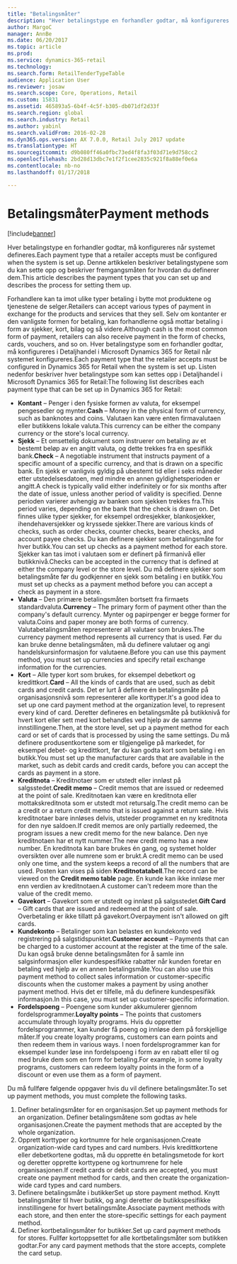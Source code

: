 ```yaml
---
title: "Betalingsmåter"
description: "Hver betalingstype en forhandler godtar, må konfigureres når systemet defineres. Denne artikkelen beskriver betalingstypene som du kan sette opp og beskriver fremgangsmåten for hvordan du definerer dem."
author: MargoC
manager: AnnBe
ms.date: 06/20/2017
ms.topic: article
ms.prod: 
ms.service: dynamics-365-retail
ms.technology: 
ms.search.form: RetailTenderTypeTable
audience: Application User
ms.reviewer: josaw
ms.search.scope: Core, Operations, Retail
ms.custom: 15831
ms.assetid: 465893a5-6b4f-4c5f-b305-db071df2d33f
ms.search.region: global
ms.search.industry: Retail
ms.author: yabinl
ms.search.validFrom: 2016-02-28
ms.dyn365.ops.version: AX 7.0.0, Retail July 2017 update
ms.translationtype: HT
ms.sourcegitcommit: d9b080ff46a0fbc73ed4f8fa3f03d71e9d758cc2
ms.openlocfilehash: 2bd28d13dbc7e1f2f1cee2835c921f8a88ef0e6a
ms.contentlocale: nb-no
ms.lasthandoff: 01/17/2018

---
```


# <a name="payment-methods"></a><span data-ttu-id="519a8-104">Betalingsmåter</span><span class="sxs-lookup"><span data-stu-id="519a8-104">Payment methods</span></span>

[!include[banner](includes/banner.md)]


<span data-ttu-id="519a8-105">Hver betalingstype en forhandler godtar, må konfigureres når systemet defineres.</span><span class="sxs-lookup"><span data-stu-id="519a8-105">Each payment type that a retailer accepts must be configured when the system is set up.</span></span> <span data-ttu-id="519a8-106">Denne artikkelen beskriver betalingstypene som du kan sette opp og beskriver fremgangsmåten for hvordan du definerer dem.</span><span class="sxs-lookup"><span data-stu-id="519a8-106">This article describes the payment types that you can set up and describes the process for setting them up.</span></span>

<span data-ttu-id="519a8-107">Forhandlere kan ta imot ulike typer betaling i bytte mot produktene og tjenestene de selger.</span><span class="sxs-lookup"><span data-stu-id="519a8-107">Retailers can accept various types of payment in exchange for the products and services that they sell.</span></span> <span data-ttu-id="519a8-108">Selv om kontanter er den vanligste formen for betaling, kan forhandlerne også mottar betaling i form av sjekker, kort, bilag og så videre.</span><span class="sxs-lookup"><span data-stu-id="519a8-108">Although cash is the most common form of payment, retailers can also receive payment in the form of checks, cards, vouchers, and so on.</span></span> <span data-ttu-id="519a8-109">Hver betalingstype som en forhandler godtar, må konfigureres i Detaljhandel i Microsoft Dynamics 365 for Retail når systemet konfigureres.</span><span class="sxs-lookup"><span data-stu-id="519a8-109">Each payment type that the retailer accepts must be configured in Dynamics 365 for Retail when the system is set up.</span></span> <span data-ttu-id="519a8-110">Listen nedenfor beskriver hver betalingstype som kan settes opp i Detaljhandel i Microsoft Dynamics 365 for Retail:</span><span class="sxs-lookup"><span data-stu-id="519a8-110">The following list describes each payment type that can be set up in Dynamics 365 for Retail:</span></span>

-   <span data-ttu-id="519a8-111">**Kontant** – Penger i den fysiske formen av valuta, for eksempel pengesedler og mynter.</span><span class="sxs-lookup"><span data-stu-id="519a8-111">**Cash** – Money in the physical form of currency, such as banknotes and coins.</span></span> <span data-ttu-id="519a8-112">Valutaen kan være enten firmavalutaen eller butikkens lokale valuta.</span><span class="sxs-lookup"><span data-stu-id="519a8-112">This currency can be either the company currency or the store's local currency.</span></span>
-   <span data-ttu-id="519a8-113">**Sjekk** – Et omsettelig dokument som instruerer om betaling av et bestemt beløp av en angitt valuta, og dette trekkes fra en spesifikk bank.</span><span class="sxs-lookup"><span data-stu-id="519a8-113">**Check** – A negotiable instrument that instructs payment of a specific amount of a specific currency, and that is drawn on a specific bank.</span></span> <span data-ttu-id="519a8-114">En sjekk er vanligvis gyldig på ubestemt tid eller i seks måneder etter utstedelsesdatoen, med mindre en annen gyldighetsperioden er angitt.</span><span class="sxs-lookup"><span data-stu-id="519a8-114">A check is typically valid either indefinitely or for six months after the date of issue, unless another period of validity is specified.</span></span> <span data-ttu-id="519a8-115">Denne perioden varierer avhengig av banken som sjekken trekkes fra.</span><span class="sxs-lookup"><span data-stu-id="519a8-115">This period varies, depending on the bank that the check is drawn on.</span></span> <span data-ttu-id="519a8-116">Det finnes ulike typer sjekker, for eksempel ordresjekker, blankosjekker, ihendehaversjekker og kryssede sjekker.</span><span class="sxs-lookup"><span data-stu-id="519a8-116">There are various kinds of checks, such as order checks, counter checks, bearer checks, and account payee checks.</span></span> <span data-ttu-id="519a8-117">Du kan definere sjekker som betalingsmåte for hver butikk.</span><span class="sxs-lookup"><span data-stu-id="519a8-117">You can set up checks as a payment method for each store.</span></span> <span data-ttu-id="519a8-118">Sjekker kan tas imot i valutaen som er definert på firmanivå eller butikknivå.</span><span class="sxs-lookup"><span data-stu-id="519a8-118">Checks can be accepted in the currency that is defined at either the company level or the store level.</span></span> <span data-ttu-id="519a8-119">Du må definere sjekker som betalingsmåte før du godkjenner en sjekk som betaling i en butikk.</span><span class="sxs-lookup"><span data-stu-id="519a8-119">You must set up checks as a payment method before you can accept a check as payment in a store.</span></span>
-   <span data-ttu-id="519a8-120">**Valuta** – Den primære betalingsmåten bortsett fra firmaets standardvaluta.</span><span class="sxs-lookup"><span data-stu-id="519a8-120">**Currency** – The primary form of payment other than the company's default currency.</span></span> <span data-ttu-id="519a8-121">Mynter og papirpenger er begge former for valuta.</span><span class="sxs-lookup"><span data-stu-id="519a8-121">Coins and paper money are both forms of currency.</span></span> <span data-ttu-id="519a8-122">Valutabetalingsmåten representerer all valutaer som brukes.</span><span class="sxs-lookup"><span data-stu-id="519a8-122">The currency payment method represents all currency that is used.</span></span> <span data-ttu-id="519a8-123">Før du kan bruke denne betalingsmåten, må du definere valutaer og angi handelskursinformasjon for valutaene.</span><span class="sxs-lookup"><span data-stu-id="519a8-123">Before you can use this payment method, you must set up currencies and specify retail exchange information for the currencies.</span></span>
-   <span data-ttu-id="519a8-124">**Kort** – Alle typer kort som brukes, for eksempel debetkort og kredittkort.</span><span class="sxs-lookup"><span data-stu-id="519a8-124">**Card** – All the kinds of cards that are used, such as debit cards and credit cards.</span></span> <span data-ttu-id="519a8-125">Det er lurt å definere én betalingsmåte på organisasjonsnivå som representerer alle korttyper.</span><span class="sxs-lookup"><span data-stu-id="519a8-125">It's a good idea to set up one card payment method at the organization level, to represent every kind of card.</span></span> <span data-ttu-id="519a8-126">Deretter defineres en betalingsmåte på butikknivå for hvert kort eller sett med kort behandles ved hjelp av de samme innstillingene.</span><span class="sxs-lookup"><span data-stu-id="519a8-126">Then, at the store level, set up a payment method for each card or set of cards that is processed by using the same settings.</span></span> <span data-ttu-id="519a8-127">Du må definere produsentkortene som er tilgjengelige på markedet, for eksempel debet- og kredittkort, før du kan godta kort som betaling i en butikk.</span><span class="sxs-lookup"><span data-stu-id="519a8-127">You must set up the manufacturer cards that are available in the market, such as debit cards and credit cards, before you can accept the cards as payment in a store.</span></span>
-   <span data-ttu-id="519a8-128">**Kreditnota** – Kreditnotaer som er utstedt eller innløst på salgsstedet.</span><span class="sxs-lookup"><span data-stu-id="519a8-128">**Credit memo** – Credit memos that are issued or redeemed at the point of sale.</span></span> <span data-ttu-id="519a8-129">Kreditnotaen kan være en kreditnota eller mottakskreditnota som er utstedt mot retursalg.</span><span class="sxs-lookup"><span data-stu-id="519a8-129">The credit memo can be a credit or a return credit memo that is issued against a return sale.</span></span> <span data-ttu-id="519a8-130">Hvis kreditnotaer bare innløses delvis, utsteder programmet en ny kreditnota for den nye saldoen.</span><span class="sxs-lookup"><span data-stu-id="519a8-130">If credit memos are only partially redeemed, the program issues a new credit memo for the new balance.</span></span> <span data-ttu-id="519a8-131">Den nye kreditnotaen har et nytt nummer.</span><span class="sxs-lookup"><span data-stu-id="519a8-131">The new credit memo has a new number.</span></span> <span data-ttu-id="519a8-132">En kreditnota kan bare brukes én gang, og systemet holder oversikten over alle numrene som er brukt.</span><span class="sxs-lookup"><span data-stu-id="519a8-132">A credit memo can be used only one time, and the system keeps a record of all the numbers that are used.</span></span> <span data-ttu-id="519a8-133">Posten kan vises på siden **Kreditnotatabell**.</span><span class="sxs-lookup"><span data-stu-id="519a8-133">The record can be viewed on the **Credit memo table** page.</span></span> <span data-ttu-id="519a8-134">En kunde kan ikke innløse mer enn verdien av kreditnotaen.</span><span class="sxs-lookup"><span data-stu-id="519a8-134">A customer can't redeem more than the value of the credit memo.</span></span>
-   <span data-ttu-id="519a8-135">**Gavekort** – Gavekort som er utstedt og innløst på salgsstedet.</span><span class="sxs-lookup"><span data-stu-id="519a8-135">**Gift Card** – Gift cards that are issued and redeemed at the point of sale.</span></span> <span data-ttu-id="519a8-136">Overbetaling er ikke tillatt på gavekort.</span><span class="sxs-lookup"><span data-stu-id="519a8-136">Overpayment isn't allowed on gift cards.</span></span>
-   <span data-ttu-id="519a8-137">**Kundekonto** – Betalinger som kan belastes en kundekonto ved registrering på salgstidspunktet.</span><span class="sxs-lookup"><span data-stu-id="519a8-137">**Customer account** – Payments that can be charged to a customer account at the register at the time of the sale.</span></span> <span data-ttu-id="519a8-138">Du kan også bruke denne betalingsmåten for å samle inn salgsinformasjon eller kundespesifikke rabatter når kunden foretar en betaling ved hjelp av en annen betalingsmåte.</span><span class="sxs-lookup"><span data-stu-id="519a8-138">You can also use this payment method to collect sales information or customer-specific discounts when the customer makes a payment by using another payment method.</span></span> <span data-ttu-id="519a8-139">Hvis det er tilfelle, må du definere kundespesifikk informasjon.</span><span class="sxs-lookup"><span data-stu-id="519a8-139">In this case, you must set up customer-specific information.</span></span>
-   <span data-ttu-id="519a8-140">**Fordelspoeng** – Poengene som kunder akkumulerer gjennom fordelsprogrammer.</span><span class="sxs-lookup"><span data-stu-id="519a8-140">**Loyalty points** – The points that customers accumulate through loyalty programs.</span></span> <span data-ttu-id="519a8-141">Hvis du oppretter fordelsprogrammer, kan kunder få poeng og innløse dem på forskjellige måter.</span><span class="sxs-lookup"><span data-stu-id="519a8-141">If you create loyalty programs, customers can earn points and then redeem them in various ways.</span></span> <span data-ttu-id="519a8-142">I noen fordelsprogrammer kan for eksempel kunder løse inn fordelspoeng i form av en rabatt eller til og med bruke dem som en form for betaling.</span><span class="sxs-lookup"><span data-stu-id="519a8-142">For example, in some loyalty programs, customers can redeem loyalty points in the form of a discount or even use them as a form of payment.</span></span>

<span data-ttu-id="519a8-143">Du må fullføre følgende oppgaver hvis du vil definere betalingsmåter.</span><span class="sxs-lookup"><span data-stu-id="519a8-143">To set up payment methods, you must complete the following tasks.</span></span>

1.  <span data-ttu-id="519a8-144">Definer betalingsmåter for en organisasjon.</span><span class="sxs-lookup"><span data-stu-id="519a8-144">Set up payment methods for an organization.</span></span> <span data-ttu-id="519a8-145">Definer betalingsmåtene som godtas av hele organisasjonen.</span><span class="sxs-lookup"><span data-stu-id="519a8-145">Create the payment methods that are accepted by the whole organization.</span></span>
2.  <span data-ttu-id="519a8-146">Opprett korttyper og kortnumre for hele organisasjonen.</span><span class="sxs-lookup"><span data-stu-id="519a8-146">Create organization-wide card types and card numbers.</span></span> <span data-ttu-id="519a8-147">Hvis kredittkortene eller debetkortene godtas, må du opprette én betalingsmetode for kort og deretter opprette korttypene og kortnumrene for hele organisasjonen.</span><span class="sxs-lookup"><span data-stu-id="519a8-147">If credit cards or debit cards are accepted, you must create one payment method for cards, and then create the organization-wide card types and card numbers.</span></span>
3.  <span data-ttu-id="519a8-148">Definere betalingsmåte i butikker</span><span class="sxs-lookup"><span data-stu-id="519a8-148">Set up store payment method.</span></span> <span data-ttu-id="519a8-149">Knytt betalingsmåter til hver butikk, og angi deretter de butikkspesifikke innstillingene for hvert betalingsmåte.</span><span class="sxs-lookup"><span data-stu-id="519a8-149">Associate payment methods with each store, and then enter the store-specific settings for each payment method.</span></span>
4.  <span data-ttu-id="519a8-150">Definer kortbetalingsmåter for butikker.</span><span class="sxs-lookup"><span data-stu-id="519a8-150">Set up card payment methods for stores.</span></span> <span data-ttu-id="519a8-151">Fullfør kortoppsettet for alle kortbetalingsmåter som butikken godtar.</span><span class="sxs-lookup"><span data-stu-id="519a8-151">For any card payment methods that the store accepts, complete the card setup.</span></span>





